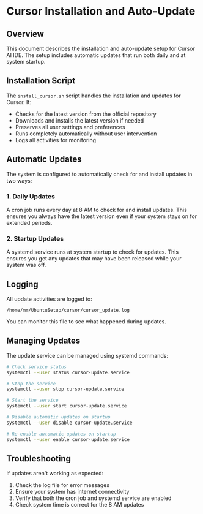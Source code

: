 # Cursor Installation and Auto-Update

## Overview
This document describes the installation and auto-update setup for Cursor AI IDE. The setup includes automatic updates that run both daily and at system startup.

## Installation Script
The `install_cursor.sh` script handles the installation and updates for Cursor. It:
- Checks for the latest version from the official repository
- Downloads and installs the latest version if needed
- Preserves all user settings and preferences
- Runs completely automatically without user intervention
- Logs all activities for monitoring

## Automatic Updates
The system is configured to automatically check for and install updates in two ways:

### 1. Daily Updates
A cron job runs every day at 8 AM to check for and install updates. This ensures you always have the latest version even if your system stays on for extended periods.

### 2. Startup Updates
A systemd service runs at system startup to check for updates. This ensures you get any updates that may have been released while your system was off.

## Logging
All update activities are logged to:
```
/home/mm/UbuntuSetup/cursor/cursor_update.log
```

You can monitor this file to see what happened during updates.

## Managing Updates
The update service can be managed using systemd commands:
```bash
# Check service status
systemctl --user status cursor-update.service

# Stop the service
systemctl --user stop cursor-update.service

# Start the service
systemctl --user start cursor-update.service

# Disable automatic updates on startup
systemctl --user disable cursor-update.service

# Re-enable automatic updates on startup
systemctl --user enable cursor-update.service
```

## Troubleshooting
If updates aren't working as expected:
1. Check the log file for error messages
2. Ensure your system has internet connectivity
3. Verify that both the cron job and systemd service are enabled
4. Check system time is correct for the 8 AM updates 